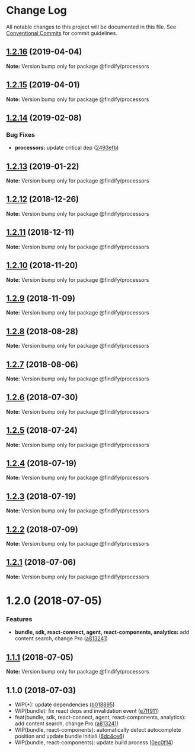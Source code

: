 # Change Log

All notable changes to this project will be documented in this file.
See [Conventional Commits](https://conventionalcommits.org) for commit guidelines.

<a name="1.2.16"></a>
## [1.2.16](https://github.com/findify/findify-js/compare/@findify/processors@1.2.15...@findify/processors@1.2.16) (2019-04-04)

**Note:** Version bump only for package @findify/processors





<a name="1.2.15"></a>
## [1.2.15](https://github.com/findify/findify-js/compare/@findify/processors@1.2.14...@findify/processors@1.2.15) (2019-04-01)

**Note:** Version bump only for package @findify/processors





<a name="1.2.14"></a>
## [1.2.14](https://github.com/findify/findify-js/compare/@findify/processors@1.2.13...@findify/processors@1.2.14) (2019-02-08)


### Bug Fixes

* **processors:** update critical dep ([2493efb](https://github.com/findify/findify-js/commit/2493efb))





<a name="1.2.13"></a>
## [1.2.13](https://github.com/findify/findify-js/compare/@findify/processors@1.2.12...@findify/processors@1.2.13) (2019-01-22)

**Note:** Version bump only for package @findify/processors





<a name="1.2.12"></a>
## [1.2.12](https://github.com/findify/findify-js/compare/@findify/processors@1.2.11...@findify/processors@1.2.12) (2018-12-26)

**Note:** Version bump only for package @findify/processors





<a name="1.2.11"></a>
## [1.2.11](https://github.com/findify/findify-js/compare/@findify/processors@1.2.10...@findify/processors@1.2.11) (2018-12-11)

**Note:** Version bump only for package @findify/processors





<a name="1.2.10"></a>
## [1.2.10](https://github.com/findify/findify-js/compare/@findify/processors@1.2.9...@findify/processors@1.2.10) (2018-11-20)

**Note:** Version bump only for package @findify/processors





<a name="1.2.9"></a>
## [1.2.9](https://github.com/findify/findify-js/compare/@findify/processors@1.2.8...@findify/processors@1.2.9) (2018-11-09)

**Note:** Version bump only for package @findify/processors





<a name="1.2.8"></a>
## [1.2.8](https://github.com/findify/findify-js/compare/@findify/processors@1.2.7...@findify/processors@1.2.8) (2018-08-28)

**Note:** Version bump only for package @findify/processors





<a name="1.2.7"></a>
## [1.2.7](https://github.com/findify/findify-js/compare/@findify/processors@1.2.6...@findify/processors@1.2.7) (2018-08-06)

**Note:** Version bump only for package @findify/processors





<a name="1.2.6"></a>
## [1.2.6](https://github.com/findify/findify-js/compare/@findify/processors@1.2.5...@findify/processors@1.2.6) (2018-07-30)




**Note:** Version bump only for package @findify/processors

<a name="1.2.5"></a>
## [1.2.5](https://github.com/findify/findify-js/compare/@findify/processors@1.1.1...@findify/processors@1.2.5) (2018-07-24)




**Note:** Version bump only for package @findify/processors

<a name="1.2.4"></a>
## [1.2.4](https://github.com/findify/findify-js/compare/@findify/processors@1.2.3...@findify/processors@1.2.4) (2018-07-19)

**Note:** Version bump only for package @findify/processors





<a name="1.2.3"></a>
## [1.2.3](https://github.com/findify/findify-js/compare/@findify/processors@1.2.2...@findify/processors@1.2.3) (2018-07-19)

**Note:** Version bump only for package @findify/processors





<a name="1.2.2"></a>
## [1.2.2](https://github.com/findify/findify-js/compare/@findify/processors@1.2.1...@findify/processors@1.2.2) (2018-07-09)

**Note:** Version bump only for package @findify/processors





<a name="1.2.1"></a>
## [1.2.1](https://github.com/findify/findify-js/compare/@findify/processors@1.2.0...@findify/processors@1.2.1) (2018-07-06)

**Note:** Version bump only for package @findify/processors





<a name="1.2.0"></a>
# 1.2.0 (2018-07-05)


### Features

* **bundle, sdk, react-connect, agent, react-components, analytics:** add content search, change Pro ([a813241](https://github.com/findify/findify-js/commit/a813241))





<a name="1.1.1"></a>
## [1.1.1](https://github.com/findify/findify-js/compare/@findify/processors@1.1.0...@findify/processors@1.1.1) (2018-07-05)




**Note:** Version bump only for package @findify/processors

<a name="1.1.0"></a>
## 1.1.0 (2018-07-03)

* WIP(*): update dependencies ([b018895](https://github.com/findify/findify-js/commit/b018895))
* WIP(bundle): fix react deps and invalidation event ([e7ff911](https://github.com/findify/findify-js/commit/e7ff911))
* feat(bundle, sdk, react-connect, agent, react-components, analytics): add content search, change Pro ([a813241](https://github.com/findify/findify-js/commit/a813241))
* WIP(bundle, react-components): automatically detect autocomplete position and update bundle initiali ([6dc4ce6](https://github.com/findify/findify-js/commit/6dc4ce6))
* WIP(bundle, react-components): update build process ([0ec0f14](https://github.com/findify/findify-js/commit/0ec0f14))

